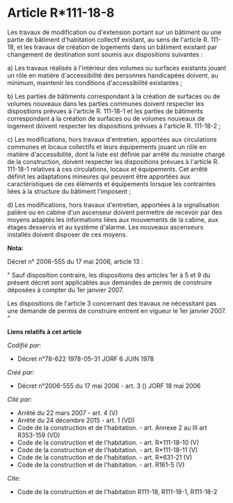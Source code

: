 # Article R*111-18-8

Les travaux de modification ou d'extension portant sur un bâtiment ou une partie de bâtiment d'habitation collectif existant,
au sens de l'article R. 111-18, et les travaux de création de logements dans un bâtiment existant par changement de
destination sont soumis aux dispositions suivantes :

a) Les travaux réalisés à l'intérieur des volumes ou surfaces existants jouant un rôle en matière d'accessibilité des
personnes handicapées doivent, au minimum, maintenir les conditions d'accessibilité existantes ;

b) Les parties de bâtiments correspondant à la création de surfaces ou de volumes nouveaux dans les parties communes doivent
respecter les dispositions prévues à l'article R. 111-18-1 et les parties de bâtiments correspondant à la création de
surfaces ou de volumes nouveaux de logement doivent respecter les dispositions prévues à l'article R. 111-18-2 ;

c) Les modifications, hors travaux d'entretien, apportées aux circulations communes et locaux collectifs et leurs équipements
jouant un rôle en matière d'accessibilité, dont la liste est définie par arrêté du ministre chargé de la construction,
doivent respecter les dispositions prévues à l'article R. 111-18-1 relatives à ces circulations, locaux et équipements. Cet
arrêté définit les adaptations mineures qui peuvent être apportées aux caractéristiques de ces éléments et équipements
lorsque les contraintes liées à la structure du bâtiment l'imposent ;

d) Les modifications, hors travaux d'entretien, apportées à la signalisation palière ou en cabine d'un ascenseur doivent
permettre de recevoir par des moyens adaptés les informations liées aux mouvements de la cabine, aux étages desservis et au
système d'alarme. Les nouveaux ascenseurs installés doivent disposer de ces moyens.

**Nota:**

Décret n° 2006-555 du 17 mai 2006, article 13 : 

" Sauf disposition contraire, les dispositions des articles 1er à 5 et 9 du présent décret sont applicables aux demandes de
permis de construire déposées à compter du 1er janvier 2007. 

Les dispositions de l'article 3 concernant des travaux ne nécessitant pas une demande de permis de construire entrent en
vigueur le 1er janvier 2007. "

**Liens relatifs à cet article**

_Codifié par_:

  - Décret n°78-622 1978-05-31 JORF 6 JUIN 1978

_Créé par_:

  - Décret n°2006-555 du 17 mai 2006 - art. 3 () JORF 18 mai 2006

_Cité par_:

  - Arrêté du 22 mars 2007 - art. 4 (V)
  - Arrêté du 24 décembre 2015 - art. 1 (VD)
  - Code de la construction et de l'habitation. - art. Annexe 2 au III art R353-159 (VD)
  - Code de la construction et de l'habitation. - art. R*111-18-10 (V)
  - Code de la construction et de l'habitation. - art. R*111-18-11 (V)
  - Code de la construction et de l'habitation. - art. R*631-21 (V)
  - Code de la construction et de l'habitation. - art. R161-5 (V)

_Cite_:

  - Code de la construction et de l'habitation R111-18, R111-18-1, R111-18-2
